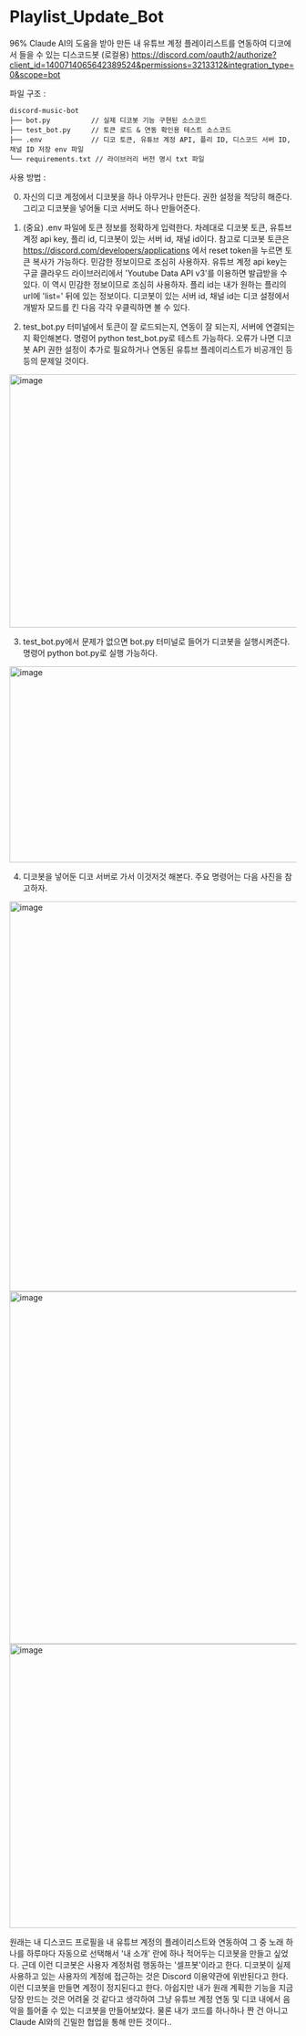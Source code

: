 # Playlist_Update_Bot
96% Claude AI의 도움을 받아 만든 내 유튜브 계정 플레이리스트를 연동하여 디코에서 들을 수 있는 디스코드봇 (로컬용)
https://discord.com/oauth2/authorize?client_id=1400714065642389524&permissions=3213312&integration_type=0&scope=bot

파일 구조 :
```
discord-music-bot
├── bot.py          // 실제 디코봇 기능 구현된 소스코드
├── test_bot.py     // 토큰 로드 & 연동 확인용 테스트 소스코드
├── .env            // 디코 토큰, 유튜브 계정 API, 플리 ID, 디스코드 서버 ID, 채널 ID 저장 env 파일
└── requirements.txt // 라이브러리 버전 명시 txt 파일
```

사용 방법 :

0. 자신의 디코 계정에서 디코봇을 하나 아무거나 만든다. 권한 설정을 적당히 해준다. 그리고 디코봇을 넣어둘 디코 서버도 하나 만들어준다.

1. (중요) .env 파일에 토큰 정보를 정확하게 입력한다. 차례대로 디코봇 토큰, 유튜브 계정 api key, 플리 id, 디코봇이 있는 서버 id, 채널 id이다.
참고로 디코봇 토큰은 https://discord.com/developers/applications 에서 reset token을 누르면 토큰 복사가 가능하다. 민감한 정보이므로 조심히 사용하자.
유튜브 계정 api key는 구글 클라우드 라이브러리에서 'Youtube Data API v3'를 이용하면 발급받을 수 있다. 이 역시 민감한 정보이므로 조심히 사용하자.
플리 id는 내가 원하는 플리의 url에 'list=' 뒤에 있는 정보이다.
디코봇이 있는 서버 id, 채널 id는 디코 설정에서 개발자 모드를 킨 다음 각각 우클릭하면 볼 수 있다.

2. test_bot.py 터미널에서 토큰이 잘 로드되는지, 연동이 잘 되는지, 서버에 연결되는지 확인해본다. 명령어 python test_bot.py로 테스트 가능하다.
오류가 나면 디코봇 API 권한 설정이 추가로 필요하거나 연동된 유튜브 플레이리스트가 비공개인 등등의 문제일 것이다.

<img width="1787" height="444" alt="image" src="https://github.com/user-attachments/assets/67b94c8f-6605-4f02-a2ac-de21a2cbffa2" />


3. test_bot.py에서 문제가 없으면 bot.py 터미널로 들어가 디코봇을 실행시켜준다. 명령어 python bot.py로 실행 가능하다.

<img width="1744" height="344" alt="image" src="https://github.com/user-attachments/assets/81316d4b-3253-436a-afbb-f57437d01cbc" />

4. 디코봇을 넣어둔 디코 서버로 가서 이것저것 해본다. 주요 명령어는 다음 사진을 참고하자.
   
<img width="820" height="684" alt="image" src="https://github.com/user-attachments/assets/065232b2-24d2-45a9-ae93-ce9217b2cf7d" />
<img width="1086" height="618" alt="image" src="https://github.com/user-attachments/assets/8861f497-00ff-4c0b-aa73-aae75a89cbfb" />
<img width="832" height="498" alt="image" src="https://github.com/user-attachments/assets/7f1ebcdb-7448-494f-bdf4-68b799a54663" />



원래는 내 디스코드 프로필을 내 유튜브 계정의 플레이리스트와 연동하여 그 중 노래 하나를 하루마다 자동으로 선택해서 '내 소개' 란에 하나 적어두는 디코봇을 만들고 싶었다. 근데 이런 디코봇은 사용자 계정처럼 행동하는 '셀프봇'이라고 한다. 디코봇이 실제 사용하고 있는 사용자의 계정에 접근하는 것은 Discord 이용약관에 위반된다고 한다. 이런 디코봇을 만들면 계정이 정지된다고 한다. 아쉽지만 내가 원래 계획한 기능을 지금 당장 만드는 것은 어려울 것 같다고 생각하여 그냥 유튜브 계정 연동 및 디코 내에서 음악을 틀어줄 수 있는 디코봇을 만들어보았다. 물론 내가 코드를 하나하나 짠 건 아니고 Claude AI와의 긴밀한 협업을 통해 만든 것이다..


   
